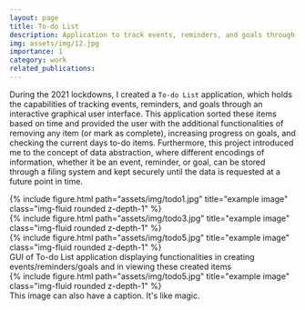 ```yaml
---
layout: page
title: To-do List
description: Application to track events, reminders, and goals through a user-friendly graphical user interface
img: assets/img/12.jpg
importance: 1
category: work
related_publications: 
---
```


During the 2021 lockdowns, I created a `To-do List` application, which holds the capabilities of tracking events, reminders, and goals through an interactive graphical user interface. This application sorted these items based on time and provided the user with the additional functionalities of removing any item (or mark as complete), increasing progress on goals, and checking the current days to-do items. Furthermore, this project introduced me to the concept of data abstraction, where different encodings of information, whether it be an event, reminder, or goal, can be stored through a filing system and kept securely until the data is requested at a future point in time. 


<div class="row">
    <div class="col-sm mt-3 mt-md-0">
        {% include figure.html path="assets/img/todo1.jpg" title="example image" class="img-fluid rounded z-depth-1" %}
    </div>
    <div class="col-sm mt-3 mt-md-0">
        {% include figure.html path="assets/img/todo3.jpg" title="example image" class="img-fluid rounded z-depth-1" %}
    </div>
    <div class="col-sm mt-3 mt-md-0">
        {% include figure.html path="assets/img/todo5.jpg" title="example image" class="img-fluid rounded z-depth-1" %}
    </div>
</div>
<div class="caption">
    GUI of To-do List application displaying functionalities in creating events/reminders/goals and in viewing these created items
</div>
<div class="row">
    <div class="col-sm mt-3 mt-md-0">
        {% include figure.html path="assets/img/todo5.jpg" title="example image" class="img-fluid rounded z-depth-1" %}
    </div>
</div>
<div class="caption">
    This image can also have a caption. It's like magic.
</div>
<!-- 
You can also put regular text between your rows of images.
Say you wanted to write a little bit about your project before you posted the rest of the images.
You describe how you toiled, sweated, *bled* for your project, and then... you reveal its glory in the next row of images.


<div class="row justify-content-sm-center">
    <div class="col-sm-8 mt-3 mt-md-0">
        {% include figure.html path="assets/img/6.jpg" title="example image" class="img-fluid rounded z-depth-1" %}
    </div>
    <div class="col-sm-4 mt-3 mt-md-0">
        {% include figure.html path="assets/img/11.jpg" title="example image" class="img-fluid rounded z-depth-1" %}
    </div>
</div>
<div class="caption">
    You can also have artistically styled 2/3 + 1/3 images, like these.
</div> -->

<!-- 
The code is simple.
Just wrap your images with `<div class="col-sm">` and place them inside `<div class="row">` (read more about the <a href="https://getbootstrap.com/docs/4.4/layout/grid/">Bootstrap Grid</a> system).
To make images responsive, add `img-fluid` class to each; for rounded corners and shadows use `rounded` and `z-depth-1` classes.
Here's the code for the last row of images above:

{% raw %}
```html
<div class="row justify-content-sm-center">
    <div class="col-sm-8 mt-3 mt-md-0">
        {% include figure.html path="assets/img/6.jpg" title="example image" class="img-fluid rounded z-depth-1" %}
    </div>
    <div class="col-sm-4 mt-3 mt-md-0">
        {% include figure.html path="assets/img/11.jpg" title="example image" class="img-fluid rounded z-depth-1" %}
    </div>
</div>
```
{% endraw %} -->
